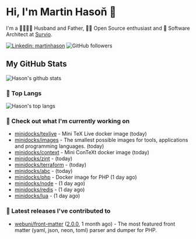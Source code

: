# Hi, I'm Martin Hasoň 👋

I'm a 👨‍👩‍👧‍👦 Husband and Father, 🧑‍💻 Open Source enthusiast and 📐 Software Architect at [Survio](https://www.survio.com).

[![Linkedin: martinhason](https://img.shields.io/badge/-Martin%20Hasoň-blue?style=flat-square&logo=Linkedin&logoColor=white&link=https://www.linkedin.com/in/martinhason/)](https://www.linkedin.com/in/martinhason/)
![GitHub followers](https://img.shields.io/github/followers/hason?label=Follow&style=social)


## My GitHub Stats
![Hason's github stats](https://github-readme-stats.vercel.app/api?username=hason&show_icons=true&include_all_commits=true&theme=dracula&hide_border=true&hide_title=true)

### 💾 Top Langs
![Hason's top langs](https://github-readme-stats.vercel.app/api/top-langs/?username=hason&layout=compact&theme=dracula&hide_border=true&hide_title=true)

### 👷 Check out what I'm currently working on

- [minidocks/texlive](https://github.com/minidocks/texlive) - Mini TeX Live docker image (today)
- [minidocks/images](https://github.com/minidocks/images) - The smallest possible images for tools, applications and programming languages. (today)
- [minidocks/context](https://github.com/minidocks/context) - Mini ConTeXt docker image (today)
- [minidocks/zint](https://github.com/minidocks/zint) -  (today)
- [minidocks/terraform](https://github.com/minidocks/terraform) -  (today)
- [minidocks/abc](https://github.com/minidocks/abc) -  (today)
- [minidocks/php](https://github.com/minidocks/php) - Docker image for PHP (1 day ago)
- [minidocks/node](https://github.com/minidocks/node) -  (1 day ago)
- [minidocks/redis](https://github.com/minidocks/redis) -  (1 day ago)
- [minidocks/lua](https://github.com/minidocks/lua) -  (1 day ago)

### 🔭 Latest releases I've contributed to

- [webuni/front-matter](https://github.com/webuni/front-matter) ([2.0.0](https://github.com/webuni/front-matter/releases/tag/2.0.0), 1 month ago) - The most featured front matter (yaml, json, neon, toml) parser and dumper for PHP.

